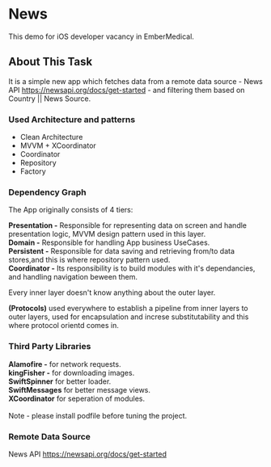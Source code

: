 # News

This demo for iOS developer vacancy in EmberMedical.

## About This Task

It is a simple new app which fetches data from a remote data source - News API https://newsapi.org/docs/get-started - and filtering them based on Country || News Source.

### Used Architecture and patterns

- Clean Architecture <br/>
- MVVM + XCoordinator <br/>
- Coordinator <br/>
- Repository <br/>
- Factory

### Dependency Graph

The App originally consists of 4 tiers: <br />

**Presentation -** Responsible for representing data on screen and handle presentation logic, MVVM design pattern used in this layer. <br />
**Domain -** Responsible for handling App business UseCases. <br />
**Persistent -** Responsible for data saving and retrieving from/to data stores,and this is where repository pattern used. <br />
**Coordinator -** Its responsibility is to build modules with it's dependancies, and handling navigation beween them. <br/>

Every inner layer doesn't know anything about the outer layer. <br />

**(Protocols)** used everywhere to establish a pipeline from inner layers to outer layers, used for encapsulation and increse substitutability and this where protocol orientd comes in.

### Third Party Libraries

**Alamofire -** for network requests. <br />
**kingFisher -** for downloading images. <br />
**SwiftSpinner** for better loader. <br />
**SwiftMessages** for better message views. <br />
**XCoordinator** for seperation of modules. <br />
<br/>
Note - please install podfile before tuning the project.

### Remote Data Source

News API https://newsapi.org/docs/get-started
